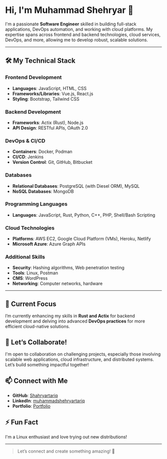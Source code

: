 # Hi, I'm Muhammad Shehryar 👋

I'm a passionate **Software Engineer** skilled in building full-stack applications, DevOps automation, and working with cloud platforms. My expertise spans across frontend and backend technologies, cloud services, DevOps, and more, allowing me to develop robust, scalable solutions.

---

## 🛠️ My Technical Stack

### Frontend Development
- **Languages**: JavaScript, HTML, CSS
- **Frameworks/Libraries**: Vue.js, React.js
- **Styling**: Bootstrap, Tailwind CSS

### Backend Development
- **Frameworks**: Actix (Rust), Node.js
- **API Design**: RESTful APIs, OAuth 2.0

### DevOps & CI/CD
- **Containers**: Docker, Podman
- **CI/CD**: Jenkins
- **Version Control**: Git, GitHub, Bitbucket

### Databases
- **Relational Databases**: PostgreSQL (with Diesel ORM), MySQL
- **NoSQL Databases**: MongoDB

### Programming Languages
- **Languages**: JavaScript, Rust, Python, C++, PHP, Shell/Bash Scripting

### Cloud Technologies
- **Platforms**: AWS EC2, Google Cloud Platform (VMs), Heroku, Netlify
- **Microsoft Azure**: Azure Graph APIs

### Additional Skills
- **Security**: Hashing algorithms, Web penetration testing
- **Tools**: Linux, Postman
- **CMS**: WordPress
- **Networking**: Computer networks, hardware

---

## 🌱 Current Focus
I’m currently enhancing my skills in **Rust and Actix** for backend development and delving into advanced **DevOps practices** for more efficient cloud-native solutions.

## 👯 Let’s Collaborate!
I'm open to collaboration on challenging projects, especially those involving scalable web applications, cloud infrastructure, and distributed systems. Let’s build something impactful together!

## 📫 Connect with Me
- **GitHub**: [Shahryartariq](https://github.com/Shahryartariq)
- **LinkedIn**: [muhammadshehryartariq](https://www.linkedin.com/in/muhammadshehryartariq/)
- **Portfolio**: [Portfolio](https://shehryartariq.com/)

## ⚡ Fun Fact
I'm a Linux enthusiast and love trying out new distributions!

---

> Let’s connect and create something amazing! 🚀

